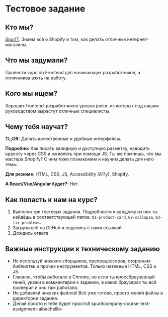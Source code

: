 # Тестовое задание 

## Кто мы?
[SpurIT](https://spur-i-t.com/). Знаем всё о Shopify и том, как делать отличные интернет-магазины.

## Что мы задумали?
Провести курс по Frontend для начинающих разработчиков, а отличников взять на работу. 

## Кого мы ищем?
Хороших frontend-разработчиков уровня junior, из которых под нашим руководством вырастут отличные специалисты.
 
## Чему тебя научат?
**TL;DR:** Делать качественные и удобные интерфейсы.

**Подробно:** Как писать валидную и доступную разметку, наводить красоту через CSS и оживлять при помощи JS.
Ты же помнишь, что мы мастера Shopify? С ним тоже познакомим и научим делать для него темы.

**Для резюме**: HTML, CSS, JS, Accessibility (A11y), Shopify.

**A React/Vue/Angular будет?**: Нет.

## Как попасть к нам на курс?
1. Выполни три тестовых задания. Подробности к каждому из них ты найдёшь в соответствующей папке: ```01-product-card```, ```02-collapse```, ```03-fix-problems```.
2. Загрузи всё на GitHub и поделись с нами ссылкой
3. Дождись ответа

## Важные инструкции к техническому заданию
* Не используй никаких сборщиков, препроцессоров, сторонних библиотек и прочих инструментов. Только нативные HTML, CSS и JS.
* Главное, чтобы работало в Chrome, но если ты кроссбраузерный гений, укажи в комментарии к заданию, в каких браузерах ты всё проверил и оно там работало.
* Не добавляй никаких файлов! Всё уже готово, просто меняй файлы в директории задания.
* Делай просто и тебе будет просто# spuritcompany-course-test-assignment-aibechelllo-
